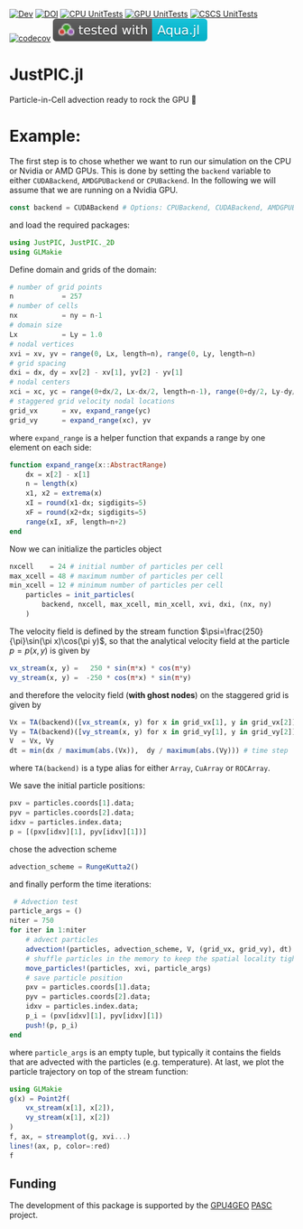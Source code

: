 [![Dev](https://img.shields.io/badge/docs-dev-blue.svg)](https://juliageodynamics.github.io/JustPIC.jl/dev/)
[![DOI](https://zenodo.org/badge/507905159.svg)](https://zenodo.org/doi/10.5281/zenodo.10212675)
[![CPU UnitTests](https://github.com/JuliaGeodynamics/JustPIC.jl/actions/workflows/UnitTests.yml/badge.svg)](https://github.com/JuliaGeodynamics/JustPIC.jl/actions/workflows/UnitTests.yml)
[![GPU UnitTests](https://badge.buildkite.com/bb05ed7ef3b43f843a5ba4a976c27a724064d67955193accea.svg)](https://buildkite.com/julialang/justpic-dot-jl)
[![CSCS UnitTests](https://gitlab.com/cscs-ci/ci-testing/webhook-ci/mirrors/6264856887055800/8444213376739374/badges/main/pipeline.svg?ignore_skipped=true)](https://gitlab.com/cscs-ci/ci-testing/webhook-ci/mirrors/6264856887055800/8444213376739374/-/pipelines)
[![codecov](https://codecov.io/gh/JuliaGeodynamics/JustPIC.jl/graph/badge.svg?token=PN0AJZXK13)](https://codecov.io/gh/JuliaGeodynamics/JustPIC.jl)
[![Aqua QA](https://raw.githubusercontent.com/JuliaTesting/Aqua.jl/master/badge.svg)](https://github.com/JuliaTesting/Aqua.jl)

# JustPIC.jl

Particle-in-Cell advection ready to rock the GPU  :rocket:

# Example:
The first step is to chose whether we want to run our simulation on the CPU or Nvidia or AMD GPUs. This is done by setting the `backend` variable to either `CUDABackend`, `AMDGPUBackend` or `CPUBackend`. In the following we will assume that we are running on a Nvidia GPU.

```julia
const backend = CUDABackend # Options: CPUBackend, CUDABackend, AMDGPUBackend
```

and load the required packages:

```julia
using JustPIC, JustPIC._2D
using GLMakie
```

Define domain and grids of the domain:

```julia
# number of grid points
n            = 257
# number of cells
nx           = ny = n-1
# domain size
Lx           = Ly = 1.0
# nodal vertices
xvi = xv, yv = range(0, Lx, length=n), range(0, Ly, length=n)
# grid spacing
dxi = dx, dy = xv[2] - xv[1], yv[2] - yv[1]
# nodal centers
xci = xc, yc = range(0+dx/2, Lx-dx/2, length=n-1), range(0+dy/2, Ly-dy/2, length=n-1)
# staggered grid velocity nodal locations
grid_vx      = xv, expand_range(yc)
grid_vy      = expand_range(xc), yv
```
where `expand_range` is a helper function that expands a range by one element on each side:
```julia
function expand_range(x::AbstractRange)
    dx = x[2] - x[1]
    n = length(x)
    x1, x2 = extrema(x)
    xI = round(x1-dx; sigdigits=5)
    xF = round(x2+dx; sigdigits=5)
    range(xI, xF, length=n+2)
end
```

Now we can initialize the particles object
```julia
nxcell    = 24 # initial number of particles per cell
max_xcell = 48 # maximum number of particles per cell
min_xcell = 12 # minimum number of particles per cell
    particles = init_particles(
        backend, nxcell, max_xcell, min_xcell, xvi, dxi, (nx, ny)
    )
```

The velocity field is defined by the stream function $\psi=\frac{250}{\pi}\sin(\pi x)\cos(\pi y)$, so that the analytical velocity field at the particle $p=p(x,y)$ is given by
```julia
vx_stream(x, y) =   250 * sin(π*x) * cos(π*y)
vy_stream(x, y) =  -250 * cos(π*x) * sin(π*y)
```
and therefore the velocity field (__with ghost nodes__) on the staggered grid is given by
```julia
Vx = TA(backend)([vx_stream(x, y) for x in grid_vx[1], y in grid_vx[2]]);
Vy = TA(backend)([vy_stream(x, y) for x in grid_vy[1], y in grid_vy[2]]);
V  = Vx, Vy
dt = min(dx / maximum(abs.(Vx)),  dy / maximum(abs.(Vy))) # time step
```
where `TA(backend)` is a type alias for either `Array`, `CuArray` or `ROCArray`.

We save the initial particle positions:
```julia
pxv = particles.coords[1].data;
pyv = particles.coords[2].data;
idxv = particles.index.data;
p = [(pxv[idxv][1], pyv[idxv][1])]
```

chose the advection scheme
```julia
advection_scheme = RungeKutta2()
```

and finally perform the time iterations:
```julia
 # Advection test
particle_args = ()
niter = 750
for iter in 1:niter
    # advect particles
    advection!(particles, advection_scheme, V, (grid_vx, grid_vy), dt)
    # shuffle particles in the memory to keep the spatial locality tight
    move_particles!(particles, xvi, particle_args)
    # save particle position
    pxv = particles.coords[1].data;
    pyv = particles.coords[2].data;
    idxv = particles.index.data;
    p_i = (pxv[idxv][1], pyv[idxv][1])
    push!(p, p_i)
end
```

where `particle_args` is an empty tuple, but typically it contains the fields that are advected with the particles (e.g. temperature). At last, we plot the particle trajectory on top of the stream function:
```julia
using GLMakie
g(x) = Point2f(
    vx_stream(x[1], x[2]),
    vy_stream(x[1], x[2])
)
f, ax, = streamplot(g, xvi...)
lines!(ax, p, color=:red)
f
```


## Funding
The development of this package is supported by the [GPU4GEO](https://ptsolvers.github.io/GPU4GEO/) [PASC](https://www.pasc-ch.org) project.
